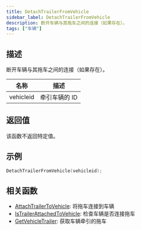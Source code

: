 ```yaml
---
title: DetachTrailerFromVehicle
sidebar_label: DetachTrailerFromVehicle
description: 断开车辆与其拖车之间的连接（如果存在）。
tags: ["车辆"]
---
```


## 描述

断开车辆与其拖车之间的连接（如果存在）。

| 名称      | 描述          |
| --------- | ------------- |
| vehicleid | 牵引车辆的 ID |

## 返回值

该函数不返回特定值。

## 示例

```c
DetachTrailerFromVehicle(vehicleid);
```

## 相关函数

- [AttachTrailerToVehicle](AttachTrailerToVehicle): 将拖车连接到车辆
- [IsTrailerAttachedToVehicle](IsTrailerAttachedToVehicle): 检查车辆是否连接拖车
- [GetVehicleTrailer](GetVehicleTrailer): 获取车辆牵引的拖车

